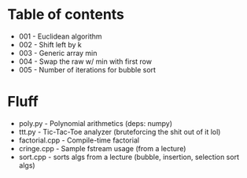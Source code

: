 # Table of contents
- 001 - Euclidean algorithm
- 002 - Shift left by k
- 003 - Generic array min
- 004 - Swap the raw w/ min with first row
- 005 - Number of iterations for bubble sort

# Fluff
- poly.py - Polynomial arithmetics (deps: numpy)
- ttt.py - Tic-Tac-Toe analyzer (bruteforcing the shit out of it lol)
- factorial.cpp - Compile-time factorial
- cringe.cpp - Sample fstream usage (from a lecture)
- sort.cpp - sorts algs from a lecture (bubble, insertion, selection sort algs)
